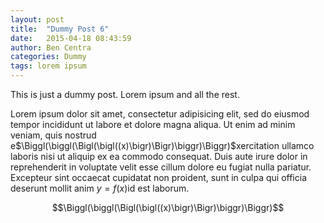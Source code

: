 ```yaml
---
layout: post
title:  "Dummy Post 6"
date:   2015-04-18 08:43:59
author: Ben Centra
categories: Dummy
tags: lorem ipsum
---
```


This is just a dummy post. Lorem ipsum and all the rest.

Lorem ipsum dolor sit amet, consectetur adipisicing elit, sed do eiusmod
tempor incididunt ut labore et dolore magna aliqua. Ut enim ad minim veniam,
quis nostrud e$\Biggl(\biggl(\Bigl(\bigl((x)\bigr)\Bigr)\biggr)\Biggr)$xercitation ullamco laboris nisi ut aliquip ex ea commodo
consequat. Duis aute irure dolor in reprehenderit in voluptate velit esse
cillum dolore eu fugiat nulla pariatur. Excepteur sint occaecat cupidatat non
proident, sunt in culpa qui officia deserunt mollit anim $y = f(x)$id est laborum.

$$\Biggl(\biggl(\Bigl(\bigl((x)\bigr)\Bigr)\biggr)\Biggr)$$
